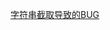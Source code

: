 

[字符串截取导致的BUG](https://www.bilibili.com/video/BV1kY3yeEEVN/?share_source=copy_web&vd_source=08e6a91d7365916898e6b8135d5b1882)